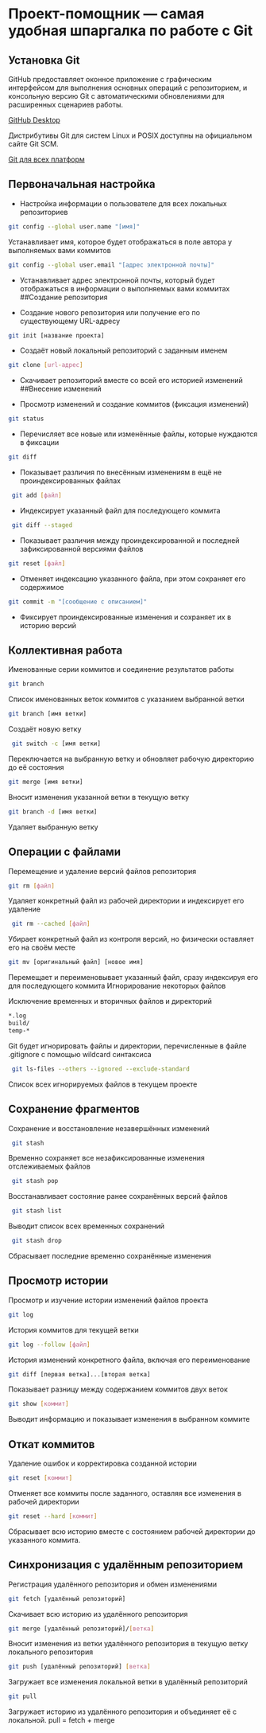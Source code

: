 # **Проект-помощник — самая удобная шпаргалка по работе с Git**   

## Установка Git

GitHub предоставляет оконное приложение с графическим интерфейсом для выполнения основных операций с репозиторием, и консольную версию Git с автоматическими обновлениями для расширенных сценариев работы.


[GitHub Desktop](https://desktop.github.com)

Дистрибутивы Git для систем Linux и POSIX доступны на официальном сайте Git SCM.


[Git для всех платформ](https://git-scm.com)
## Первоначальная настройка

* Настройка информации о пользователе для всех локальных репозиториев

```bash  
git config --global user.name "[имя]" 
```   
Устанавливает имя, которое будет отображаться в поле автора у выполняемых вами коммитов

```bash  
git config --global user.email "[адрес электронной почты]"  
```

* Устанавливает адрес электронной почты, который будет отображаться в информации о выполняемых вами коммитах
##Создание репозитория

* Создание нового репозитория или получение его по существующему URL-адресу

```bash
git init [название проекта]
```

* Создаёт новый локальный репозиторий с заданным именем

```bash
git clone [url-адрес]
```

* Скачивает репозиторий вместе со всей его историей изменений
##Внесение изменений

* Просмотр изменений и создание коммитов (фиксация изменений)
```bash 
git status
```
* Перечисляет все новые или изменённые файлы, которые нуждаются в фиксации
```bash 
git diff
```
* Показывает различия по внесённым изменениям в ещё не проиндексированных файлах
```bash 
 git add [файл]
```
* Индексирует указанный файл для последующего коммита
```bash 
 git diff --staged
```
* Показывает различия между проиндексированной и последней зафиксированной версиями файлов
```bash 
git reset [файл]
```
* Отменяет индексацию указанного файла, при этом сохраняет его содержимое
```bash 
git commit -m "[сообщение с описанием]"
```
* Фиксирует проиндексированные изменения и сохраняет их в историю версий
## Коллективная работа

Именованные серии коммитов и соединение результатов работы
```bash 
git branch
```
Список именованных веток коммитов с указанием выбранной ветки
```bash 
git branch [имя ветки]
```
Создаёт новую ветку
```bash 
 git switch -c [имя ветки]
```
Переключается на выбранную ветку и обновляет рабочую директорию до её состояния
```bash 
git merge [имя ветки]
```
Вносит изменения указанной ветки в текущую ветку
```bash 
git branch -d [имя ветки]
```
Удаляет выбранную ветку
## Операции с файлами

Перемещение и удаление версий файлов репозитория
```bash 
git rm [файл]
```
Удаляет конкретный файл из рабочей директории и индексирует его удаление
```bash 
 git rm --cached [файл]
```
Убирает конкретный файл из контроля версий, но физически оставляет его на своём месте
```bash 
git mv [оригинальный файл] [новое имя]
```
Перемещает и переименовывает указанный файл, сразу индексируя его для последующего коммита
Игнорирование некоторых файлов

Исключение временных и вторичных файлов и директорий
```bash 
*.log
build/
temp-*
```
Git будет игнорировать файлы и директории, перечисленные в файле .gitignore с помощью wildcard синтаксиса
```bash 
 git ls-files --others --ignored --exclude-standard
```
Список всех игнорируемых файлов в текущем проекте
## Сохранение фрагментов

Сохранение и восстановление незавершённых изменений
```bash 
 git stash
```
Временно сохраняет все незафиксированные изменения отслеживаемых файлов
```bash 
 git stash pop
```
Восстанавливает состояние ранее сохранённых версий файлов
```bash 
 git stash list
```
Выводит список всех временных сохранений
```bash 
 git stash drop
```
Сбрасывает последние временно сохранённыe изменения
## Просмотр истории

Просмотр и изучение истории изменений файлов проекта
```bash 
git log
```
История коммитов для текущей ветки
```bash 
git log --follow [файл]
```
История изменений конкретного файла, включая его переименование
```bash 
git diff [первая ветка]...[вторая ветка]
```
Показывает разницу между содержанием коммитов двух веток
```bash 
git show [коммит]
```
Выводит информацию и показывает изменения в выбранном коммите
## Откат коммитов

Удаление ошибок и корректировка созданной истории
```bash 
git reset [коммит]
```
Отменяет все коммиты после заданного, оставляя все изменения в рабочей директории
```bash 
git reset --hard [коммит]
```
Сбрасывает всю историю вместе с состоянием рабочей директории до указанного коммита.
## Синхронизация с удалённым репозиторием

Регистрация удалённого репозитория и обмен изменениями
```bash 
git fetch [удалённый репозиторий]
```
Скачивает всю историю из удалённого репозитория
```bash 
git merge [удалённый репозиторий]/[ветка]
```
Вносит изменения из ветки удалённого репозитория в текущую ветку локального репозитория
```bash 
git push [удалённый репозиторий] [ветка]
```
Загружает все изменения локальной ветки в удалённый репозиторий
```bash 
git pull
```
Загружает историю из удалённого репозитория и объединяет её с локальной. pull = fetch + merge
 
